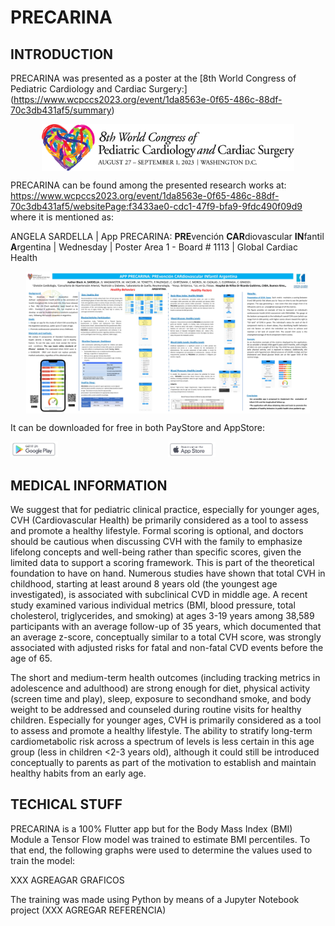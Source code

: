 # PRECARINA 

## INTRODUCTION  

PRECARINA was presented as a poster at the [8th World Congress of Pediatric Cardiology and Cardiac Surgery:]
(https://www.wcpccs2023.org/event/1da8563e-0f65-486c-88df-70c3db431af5/summary)


<div style="display: flex; justify-content: center;">
  <img src="./readme_imgs/img_2.png" alt="Image" style="width: 80%; height: auto;">
</div>



PRECARINA can be found among the presented research works at: https://www.wcpccs2023.org/event/1da8563e-0f65-486c-88df-70c3db431af5/websitePage:f3433ae0-cdc1-47f9-bfa9-9fdc490f09d9  where it is mentioned as:

ANGELA SARDELLA | App PRECARINA: **PRE**vención **CAR**diovascular **IN**fantil **A**rgentina | Wednesday | Poster Area 1 - Board # 1113 | Global Cardiac Health


<div style="display: flex; justify-content: center;">
  <img src="./readme_imgs/Slide1.jpg" alt="Image" style="width: 90%; height: auto;">
</div>


It can be downloaded for free in both PayStore and AppStore:

<div style="display: flex; justify-content: center;">
  <a href="https://play.google.com/store/apps/details?id=ar.net.grasso.precarina&pcampaignid=web_share">
    <img src="./readme_imgs/google_play.png" alt="Google Play" style="width: 30%; height: auto;">
  </a>
  <a href="https://apps.apple.com/ar/app/precarina/id6451156229?l=en-GB">
    <img src="./readme_imgs/app_store.png" alt="App Store" style="width: 30%; height: auto;">
  </a>
</div>




## MEDICAL INFORMATION

We suggest that for pediatric clinical practice, especially for younger ages, CVH (Cardiovascular Health) be primarily considered as a tool to assess and promote a healthy lifestyle. Formal scoring is optional, and doctors should be cautious when discussing CVH with the family to emphasize lifelong concepts and well-being rather than specific scores, given the limited data to support a scoring framework. This is part of the theoretical foundation to have on hand. Numerous studies have shown that total CVH in childhood, starting at least around 8 years old (the youngest age investigated), is associated with subclinical CVD in middle age. A recent study examined various individual metrics (BMI, blood pressure, total cholesterol, triglycerides, and smoking) at ages 3-19 years among 38,589 participants with an average follow-up of 35 years, which documented that an average z-score, conceptually similar to a total CVH score, was strongly associated with adjusted risks for fatal and non-fatal CVD events before the age of 65.

The short and medium-term health outcomes (including tracking metrics in adolescence and adulthood) are strong enough for diet, physical activity (screen time and play), sleep, exposure to secondhand smoke, and body weight to be addressed and counseled during routine visits for healthy children. Especially for younger ages, CVH is primarily considered as a tool to assess and promote a healthy lifestyle. The ability to stratify long-term cardiometabolic risk across a spectrum of levels is less certain in this age group (less in children <2-3 years old), although it could still be introduced conceptually to parents as part of the motivation to establish and maintain healthy habits from an early age.
  
  ## TECHICAL STUFF
  
 PRECARINA is a 100% Flutter app but for the Body Mass Index (BMI) Module a Tensor Flow model was trained to estimate BMI percentiles. To that end, the following graphs were used to determine the values used to train the model:

XXX AGREAGAR GRAFICOS

The training was made using Python by means of a Jupyter Notebook project (XXX AGREGAR REFERENCIA)



 


